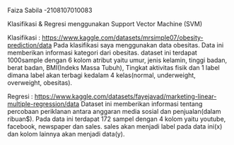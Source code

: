 Faiza Sabila -2108107010083

Klasifikasi & Regresi menggunakan Support Vector Machine (SVM)

Klasifikasi : https://www.kaggle.com/datasets/mrsimple07/obesity-prediction/data 
Pada klasifikasi saya menggunakan data obesitas. Data ini memberikan informasi kategori dari obesitas. dataset ini terdapat 1000sample dengan 6 kolom atribut yaitu umur, jenis kelamin, tinggi badan, berat badan, BMI(Indeks Massa Tubuh), Tingkat aktivitas fisik dan 1 label dimana label akan terbagi kedalam 4 kelas(normal, underweight, overweight, obesitas).

Regresi : https://www.kaggle.com/datasets/fayejavad/marketing-linear-multiple-regression/data 
Dataset ini memberikan informasi tentang percobaan periklanan antara anggaran media sosial dan penjualan(dalam ribuan$). Pada data ini terdapat 172 sampel dengan 4 kolom yaitu youtube, facebook, newspaper dan sales. sales akan menjadi label pada data ini(x) dan kolom lainnya akan menjadi data(y).
